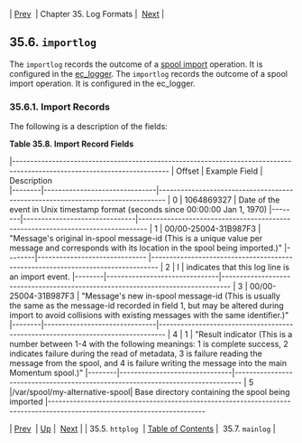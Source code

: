 | [Prev](log_formats.httplog)  | Chapter 35. Log Formats |  [Next](log_formats.mainlog) |

## 35.6. `importlog`

The `importlog` records the outcome of a [spool import](console_commands.spool_import "spool import") operation. It is configured in the [ec_logger](modules.ec_logger "71.30. EC_logger – Momentum-Style Logging").
The `importlog` records the outcome of a spool import operation. It is configured in the ec_logger.

### 35.6.1. Import Records

The following is a description of the fields:

<a name="log_formats.import_logger.fields"></a>

**Table 35.8. Import Record Fields**

|-------------------------------------------------------------------------------------------------------------------------
| Offset |		Example Field			 |						Description												  
|--------|-------------------------------|--------------------------------------------------------------------------------
|	0    |    	1064869327				 | Date of the event in Unix timestamp format (seconds since 00:00:00 Jan 1, 1970)
|--------|-------------------------------|--------------------------------------------------------------------------------
|	1	 |	 00/00-25004-31B987F3		 | "Message's original in-spool message-id (This is a unique value per message and corresponds with its location in the spool being imported.)"
|--------|------------------------------ |--------------------------------------------------------------------------------
|	2	 |			I					 | indicates that this log line is an import event.
|--------|-------------------------------|--------------------------------------------------------------------------------
|	3	 |	 00/00-25004-31B987F3		 | "Message's new in-spool message-id (This is usually the same as the message-id recorded in field 1, but may be altered during import to avoid collisions with existing messages with the same identifier.)"
|--------|-------------------------------|--------------------------------------------------------------------------------
|	4	 |			1					 | "Result indicator (This is a number between 1-4 with the following meanings: 1 is complete success, 2 indicates failure during the read of metadata, 3 is failure reading the message from the spool, and 4 is failure writing the message into the main Momentum spool.)"
|--------|-------------------------------|--------------------------------------------------------------------------------
|	5	 |/var/spool/my-alternative-spool| Base directory containing the spool being imported
|-------------------------------------------------------------------------------------------------------------------------

| [Prev](log_formats.httplog)  | [Up](log_formats) |  [Next](log_formats.mainlog) |
| 35.5. `httplog`  | [Table of Contents](index) |  35.7. `mainlog` |
